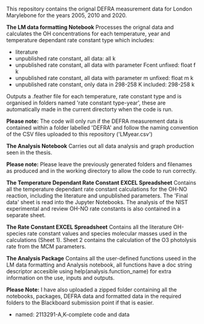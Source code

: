 This repository contains the orignal DEFRA measurement data for London Marylebone for the years 2005, 2010 and 2020.

**The LM data formatting Notebook**
Processes the orignal data and calculates the OH concentrations for each temperature, year and temperature dependant rate constant type which includes:
  - literature
  - unpublished rate constant, all data: all k
  - unpublished rate constant, all data with parameter Fcent unfixed: float f k
  - unpublished rate constant, all data with parameter m unfixed: float m k
  - unpublished rate constant, only data in 298-258 K included: 298-258 k

Outputs a .feather file for each temperature, rate constant type and is organised in folders named 'rate constant type-year', these are automatically made in the current directorty when the code is run.

**Please note:** The code will only run if the DEFRA measurement data is contained within a folder labelled 'DEFRA' and follow the naming convention of the CSV files uploaded to this repository ('LMyear.csv')

**The Analysis Notebook**
Carries out all data analysis and graph production seen in the thesis.

**Please note:** Please leave the previously generated folders and filenames as produced and in the working directory to allow the code to run correctly.

**The Temperature Dependant Rate Constant EXCEL Spreadsheet**
Contains all the temperature dependant rate constant calculations for the OH-NO reaction, including the literature and unpublished parameters. The 'Final data' sheet is read into the Jupyter Notebooks. The analysis of the NIST experimental and review OH-NO rate constants is also contained in a separate sheet.

**The Rate Constant EXCEL Spreadsheet**
Contains all the literature OH-species rate constant values and species molecular masses used in the calculations (Sheet 1). Sheet 2 contains the calculation of the O3 photolysis rate from the MCM parameters.

**The Analysis Package**
Contains all the user-defined functions useed in the LM data formatting and Analysis notebook, all functions have a doc string descriptor accesible using help(analysis.function_name) for extra information on the use, inputs and outputs.

**Please Note:** I have also uploaded a zipped folder containing all the notebooks, packages, DEFRA data and formatted data in the required folders to the Blackboard submission point if that is easier.
  - named: 2113291-A,K-complete code and data
